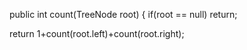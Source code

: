 ​public int count(TreeNode root)
{
if(root == null)
return;

return 1+count(root.left)+count(root.right);
